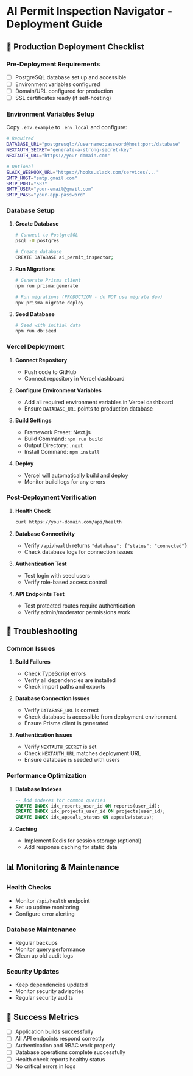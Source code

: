 # AI Permit Inspection Navigator - Deployment Guide

## 🚀 **Production Deployment Checklist**

### **Pre-Deployment Requirements**

- [ ] PostgreSQL database set up and accessible
- [ ] Environment variables configured
- [ ] Domain/URL configured for production
- [ ] SSL certificates ready (if self-hosting)

### **Environment Variables Setup**

Copy `.env.example` to `.env.local` and configure:

```bash
# Required
DATABASE_URL="postgresql://username:password@host:port/database"
NEXTAUTH_SECRET="generate-a-strong-secret-key"
NEXTAUTH_URL="https://your-domain.com"

# Optional
SLACK_WEBHOOK_URL="https://hooks.slack.com/services/..."
SMTP_HOST="smtp.gmail.com"
SMTP_PORT="587"
SMTP_USER="your-email@gmail.com"
SMTP_PASS="your-app-password"
```

### **Database Setup**

1. **Create Database**
   ```bash
   # Connect to PostgreSQL
   psql -U postgres
   
   # Create database
   CREATE DATABASE ai_permit_inspector;
   ```

2. **Run Migrations**
   ```bash
   # Generate Prisma client
   npm run prisma:generate
   
   # Run migrations (PRODUCTION - do NOT use migrate dev)
   npx prisma migrate deploy
   ```

3. **Seed Database**
   ```bash
   # Seed with initial data
   npm run db:seed
   ```

### **Vercel Deployment**

1. **Connect Repository**
   - Push code to GitHub
   - Connect repository in Vercel dashboard

2. **Configure Environment Variables**
   - Add all required environment variables in Vercel dashboard
   - Ensure `DATABASE_URL` points to production database

3. **Build Settings**
   - Framework Preset: Next.js
   - Build Command: `npm run build`
   - Output Directory: `.next`
   - Install Command: `npm install`

4. **Deploy**
   - Vercel will automatically build and deploy
   - Monitor build logs for any errors

### **Post-Deployment Verification**

1. **Health Check**
   ```bash
   curl https://your-domain.com/api/health
   ```

2. **Database Connectivity**
   - Verify `/api/health` returns `"database": {"status": "connected"}`
   - Check database logs for connection issues

3. **Authentication Test**
   - Test login with seed users
   - Verify role-based access control

4. **API Endpoints Test**
   - Test protected routes require authentication
   - Verify admin/moderator permissions work

## 🔧 **Troubleshooting**

### **Common Issues**

1. **Build Failures**
   - Check TypeScript errors
   - Verify all dependencies are installed
   - Check import paths and exports

2. **Database Connection Issues**
   - Verify `DATABASE_URL` is correct
   - Check database is accessible from deployment environment
   - Ensure Prisma client is generated

3. **Authentication Issues**
   - Verify `NEXTAUTH_SECRET` is set
   - Check `NEXTAUTH_URL` matches deployment URL
   - Ensure database is seeded with users

### **Performance Optimization**

1. **Database Indexes**
   ```sql
   -- Add indexes for common queries
   CREATE INDEX idx_reports_user_id ON reports(user_id);
   CREATE INDEX idx_projects_user_id ON projects(user_id);
   CREATE INDEX idx_appeals_status ON appeals(status);
   ```

2. **Caching**
   - Implement Redis for session storage (optional)
   - Add response caching for static data

## 📊 **Monitoring & Maintenance**

### **Health Checks**

- Monitor `/api/health` endpoint
- Set up uptime monitoring
- Configure error alerting

### **Database Maintenance**

- Regular backups
- Monitor query performance
- Clean up old audit logs

### **Security Updates**

- Keep dependencies updated
- Monitor security advisories
- Regular security audits

## 🎯 **Success Metrics**

- [ ] Application builds successfully
- [ ] All API endpoints respond correctly
- [ ] Authentication and RBAC work properly
- [ ] Database operations complete successfully
- [ ] Health check reports healthy status
- [ ] No critical errors in logs